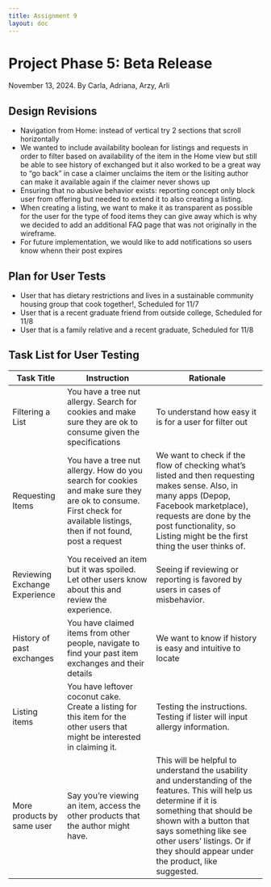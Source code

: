```yaml
---
title: Assignment 9
layout: doc
---
```


# Project Phase 5: Beta Release
November 13, 2024. By Carla, Adriana, Arzy, Arli

## Design Revisions 

- Navigation from Home: instead of vertical try 2 sections that scroll horizontally
- We wanted to include availability boolean for listings and requests in order to filter based on availability of the item in the Home view but still be able to see history of exchanged but it also worked to be a great way to “go back” in case a claimer unclaims the item or the lisiting author can make it available again if the claimer never shows up
- Ensuring that no abusive behavior exists: reporting concept only block user from offering but needed to extend it to also creating a listing. 
- When creating a listing, we want to make it as transparent as possible for the user for the type of food items they can give away which is why we decided to add an additional FAQ page that was not originally in the wireframe. 
- For future implementation, we would like to add notifications so users know whenn their post expires 



## Plan for User Tests
- User that has dietary restrictions and lives in a sustainable community housing group that cook together!, Scheduled for 11/7
- User that is a recent graduate friend from outside college, Scheduled for 11/8
- User that is a family relative and a recent graduate, Scheduled for 11/8


## Task List for User Testing 

| Task Title                | Instruction                                                                 | Rationale                                                                                                      |
|---------------------------|-----------------------------------------------------------------------------|---------------------------------------------------------------------------------------------------------------|
| Filtering a List          | You have a tree nut allergy. Search for cookies and make sure they are ok to consume given the specifications | To understand how easy it is for a user for filter out
| Requesting Items        |   You have a tree nut allergy. How do you search for cookies and make sure they are ok to consume. First check for available listings, then if not found, post a request| We want  to check if the flow of checking what’s listed and then requesting makes sense. Also, in many apps (Depop, Facebook marketplace), requests are done by the post functionality, so Listing might be the first thing the user thinks of.|
|    Reviewing Exchange Experience     | You received an item but it was spoiled. Let other users know about this and review the experience.| Seeing if reviewing or reporting is favored by users in cases of misbehavior.
|History of past exchanges    |You have claimed items from other people, navigate to find your past item exchanges and their details|We want to know if history is easy and intuitive to locate
| Listing items    | You have leftover coconut cake. Create a listing for this item for the other users that might be interested in claiming it.| Testing the instructions. Testing if lister will input allergy information.
More products by same user| Say you’re viewing an item, access the other products that the author might have.| This will be helpful to understand the usability and understanding of the features. This will help us determine if it is something that should be shown with a button that says something like see other users’ listings. Or if they should appear under the product, like suggested.|
          
